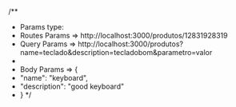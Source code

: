 /**
 * Params type:
 * Routes Params => http://localhost:3000/produtos/12831928319
 * Query Params => http://localhost:3000/produtos?name=teclado&description=tecladobom&parametro=valor
 * 
 * Body Params => {
 *  "name": "keyboard",
 *  "description": "good keyboard"
 * }
 */
